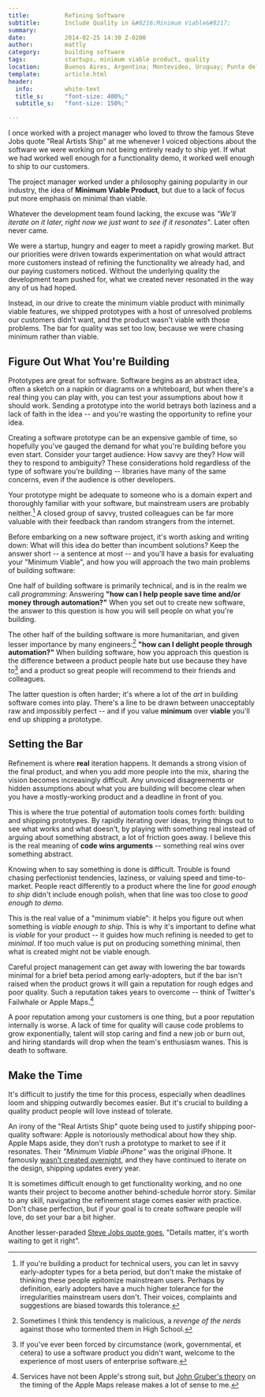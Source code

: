 ```yaml
---
title:          Refining Software
subtitle:       Include Quality in &#8216;Minimum Viable&#8217;
summary:    
date:           2014-02-25 14:30 Z-0200
author:         mattly
category:       building software
tags:           startups, minimum viable product, quality
location:       Buenos Aires, Argentina; Montevideo, Uruguay; Punta del Diablo, Uruguay
template:       article.html
header:
  info:         white-text
  title_s:      "font-size: 400%;"
  subtitle_s:   "font-size: 150%;"

---
```


I once worked with a project manager who loved to throw the famous Steve Jobs quote "Real Artists Ship" at me whenever I voiced objections about the software we were working on not being entirely ready to ship yet.  If what we had worked well enough for a functionality demo, it worked well enough to ship to our customers.  

The project manager worked under a philosophy gaining popularity in our industry, the idea of **Minimum Viable Product**, but due to a lack of focus put more emphasis on minimal than viable.

Whatever the development team found lacking, the excuse was *"We'll iterate on it later, right now we just want to see if it resonates"*.  Later often never came.

We were a startup, hungry and eager to meet a rapidly growing market.  But our priorities were driven towards experimentation on what would attract more customers instead of refining the functionality we already had, and our paying customers noticed.  Without the underlying quality the development team pushed for, what we created never resonated in the way any of us had hoped.

Instead, in our drive to create the minimum viable product with minimally viable features, we shipped prototypes with a host of unresolved problems our customers didn't want, and the product wasn't viable with those problems.  The bar for quality was set too low, because we were chasing minimum rather than viable.

## Figure Out What You're Building

Prototypes are great for software.  Software begins as an abstract idea, often a sketch on a napkin or diagrams on a whiteboard, but when there's a real thing you can play with, you can test your assumptions about how it should work.  Sending a prototype into the world betrays both laziness and a lack of faith in the idea -- and you're wasting the opportunity to refine your idea.

Creating a software prototype can be an expensive gamble of time, so hopefully you've gauged the demand for what you're building before you even start.  Consider your target audience: How savvy are they?  How will they to respond to ambiguity?  These considerations hold regardless of the type of software you're building -- libraries have many of the same concerns, even if the audience is other developers.

Your prototype might be adequate to someone who is a domain expert and thoroughly familiar with your software, but mainstream users are probably neither.[^early-adopters]  A closed group of savvy, trusted colleagues can be far more valuable with their feedback than random strangers from the internet.

Before embarking on a new software project, it's worth asking and writing down: What will this idea do better than incumbent solutions?  Keep the answer short -- a sentence at most -- and you'll have a basis for evaluating your "Minimum Viable", and how you will approach the two main problems of building software:

One half of building software is primarily technical, and is in the realm we call *programming*: Answering **"how can I help people save time and/or money through automation?"**  When you set out to create new software, the answer to this question is how you will sell people on what you're building.

The other half of the building software is more humanitarian, and given lesser importance by many engineers:[^nerds] **"how can I delight people through automation?"**  When building software, how you approach this question is the difference between a product people hate but use because they have to[^user-customers] and a product so great people will recommend to their friends and colleagues.

The latter question is often harder; it's where a lot of the *art* in building software comes into play.  There's a line to be drawn between unacceptably raw and impossibly perfect -- and if you value **minimum** over **viable** you'll end up shipping a prototype.

[^early-adopters]: If you're building a product for technical users, you can let in savvy early-adopter types for a beta period, but don't make the mistake of thinking these people epitomize mainstream users.  Perhaps by definition, early adopters have a much higher tolerance for the irregularities mainstream users don't.  Their voices, complaints and suggestions are biased towards this tolerance.

[^nerds]: Sometimes I think this tendency is malicious, a *revenge of the nerds* against those who tormented them in High School.

[^user-customers]: If you've ever been forced by circumstance (work, governmental, et cetera) to use a software product you didn't want, welcome to the experience of most users of enterprise software.

## Setting the Bar

Refinement is where **real** iteration happens.  It demands a strong vision of the final product, and when you add more people into the mix, sharing the vision becomes increasingly difficult.  Any unvoiced disagreements or hidden assumptions about what you are building will become clear when you have a mostly-working product and a deadline in front of you.

This is where the true potential of automation tools comes forth: building and shipping prototypes.  By rapidly iterating over ideas, trying things out to see what works and what doesn't, by playing with something real instead of arguing about something abstract, a lot of friction goes away.  I believe this is the real meaning of **code wins arguments** -- something real wins over something abstract.

Knowing when to say something is done is difficult.  Trouble is found chasing perfectionist tendencies, laziness, or valuing speed and time-to-market.  People react differently to a product where the line for *good enough to ship* didn't include enough polish, when that line was too close to *good enough to demo*.

This is the real value of a "minimum viable": it helps you figure out when something is *viable enough to ship*.  This is why it's important to define what is *viable* for your product -- it guides how much refining is needed to get to *minimal*.  If too much value is put on producing something minimal, then what is created might not be viable enough.

Careful project management can get away with lowering the bar towards minimal for a brief beta period among early-adopters, but if the bar isn't raised when the product grows it will gain a reputation for rough edges and poor quality.  Such a reputation takes years to overcome -- think of Twitter's Failwhale or Apple Maps.[^apple-maps]

A poor reputation among your customers is one thing, but a poor reputation internally is worse.  A lack of time for quality will cause code problems to grow exponentially, talent will stop caring and find a new job or burn out, and hiring standards will drop when the team's enthusiasm wanes.  This is death to software.

[^apple-maps]: Services have not been Apple's strong suit, but [John Gruber's theory](http://daringfireball.net/2012/09/timing_of_apples_map_switch) on the timing of the Apple Maps release makes a lot of sense to me.

## Make the Time

It's difficult to justify the time for this process, especially when deadlines loom and shipping outwardly becomes easier.  But it's crucial to building a quality product people will love instead of tolerate.

An irony of the "Real Artists Ship" quote being used to justify shipping poor-quality software: Apple is notoriously methodical about how they ship.  Apple Maps aside, they don't rush a prototype to market to see if it resonates.  Their *"Minimum Viable iPhone"* was the original iPhone.  It famously [wasn't created overnight][behind-iphone], and they have continued to iterate on the design, shipping updates every year.

It is sometimes difficult enough to get functionality working, and no one wants their project to become another behind-schedule horror story.  Similar to any skill, navigating the refinement stage comes easier with practice.  Don't chase perfection, but if your goal is to create software people will love, do set your bar a bit higher.

Another lesser-paraded [Steve Jobs quote goes][steve-quote-2], "Details matter, it's worth waiting to get it right".

[behind-iphone]: http://www.nytimes.com/2013/10/06/magazine/and-then-steve-said-let-there-be-an-iphone.html?pagewanted=all
[steve-quote-2]: https://twitter.com/tim_cook/status/437966914170540032

